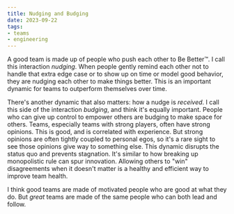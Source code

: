```yaml
---
title: Nudging and Budging
date: 2023-09-22
tags:
- teams
- engineering
---
```


A good team is made up of people who push each other to Be Better™. I call this
interaction *nudging*. When people gently remind each other not to handle that
extra edge case or to show up on time or model good behavior, they are nudging
each other to make things better. This is an important dynamic for teams to
outperform themselves over time.

There's another dynamic that also matters: how a nudge is *received*. I call
this side of the interaction *budging*, and think it's equally important. People
who can give up control to empower others are budging to make space for others.
Teams, especially teams with strong players, often have strong opinions. This is
good, and is correlated with experience. But strong opinions are often tightly
coupled to personal egos, so it's a rare sight to see those opinions give way to
something else. This dynamic disrupts the status quo and prevents stagnation.
It's similar to how breaking up monopolistic rule can spur innovation. Allowing
others to "win" disagreements when it doesn't matter is a healthy and efficient
way to improve team health.

I think good teams are made of motivated people who are good at what they do.
But *great* teams are made of the same people who can both lead and follow.
